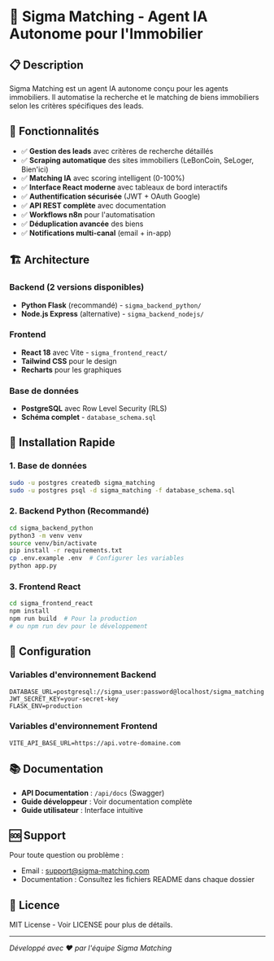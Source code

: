 # 🚀 Sigma Matching - Agent IA Autonome pour l'Immobilier

## 📋 Description

Sigma Matching est un agent IA autonome conçu pour les agents immobiliers. Il automatise la recherche et le matching de biens immobiliers selon les critères spécifiques des leads.

## 🎯 Fonctionnalités

- ✅ **Gestion des leads** avec critères de recherche détaillés
- ✅ **Scraping automatique** des sites immobiliers (LeBonCoin, SeLoger, Bien'ici)
- ✅ **Matching IA** avec scoring intelligent (0-100%)
- ✅ **Interface React moderne** avec tableaux de bord interactifs
- ✅ **Authentification sécurisée** (JWT + OAuth Google)
- ✅ **API REST complète** avec documentation
- ✅ **Workflows n8n** pour l'automatisation
- ✅ **Déduplication avancée** des biens
- ✅ **Notifications multi-canal** (email + in-app)

## 🏗️ Architecture

### Backend (2 versions disponibles)
- **Python Flask** (recommandé) - `sigma_backend_python/`
- **Node.js Express** (alternative) - `sigma_backend_nodejs/`

### Frontend
- **React 18** avec Vite - `sigma_frontend_react/`
- **Tailwind CSS** pour le design
- **Recharts** pour les graphiques

### Base de données
- **PostgreSQL** avec Row Level Security (RLS)
- **Schéma complet** - `database_schema.sql`

## 🚀 Installation Rapide

### 1. Base de données
```bash
sudo -u postgres createdb sigma_matching
sudo -u postgres psql -d sigma_matching -f database_schema.sql
```

### 2. Backend Python (Recommandé)
```bash
cd sigma_backend_python
python3 -m venv venv
source venv/bin/activate
pip install -r requirements.txt
cp .env.example .env  # Configurer les variables
python app.py
```

### 3. Frontend React
```bash
cd sigma_frontend_react
npm install
npm run build  # Pour la production
# ou npm run dev pour le développement
```

## 🔧 Configuration

### Variables d'environnement Backend
```env
DATABASE_URL=postgresql://sigma_user:password@localhost/sigma_matching
JWT_SECRET_KEY=your-secret-key
FLASK_ENV=production
```

### Variables d'environnement Frontend
```env
VITE_API_BASE_URL=https://api.votre-domaine.com
```

## 📚 Documentation

- **API Documentation** : `/api/docs` (Swagger)
- **Guide développeur** : Voir documentation complète
- **Guide utilisateur** : Interface intuitive

## 🆘 Support

Pour toute question ou problème :
- Email : support@sigma-matching.com
- Documentation : Consultez les fichiers README dans chaque dossier

## 📄 Licence

MIT License - Voir LICENSE pour plus de détails.

---

*Développé avec ❤️ par l'équipe Sigma Matching*

